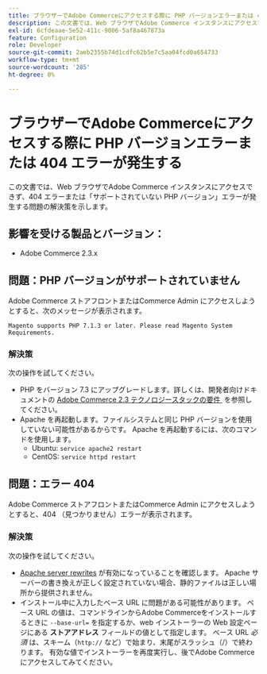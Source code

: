 ```yaml
---
title: ブラウザーでAdobe Commerceにアクセスする際に PHP バージョンエラーまたは 404 エラーが発生する
description: この文書では、Web ブラウザでAdobe Commerce インスタンスにアクセスできず、404 エラーまたは「サポートされていない PHP バージョン」エラーが発生する問題の解決策を示します。
exl-id: 6cfdeaae-5e52-411c-9006-5af8a467873a
feature: Configuration
role: Developer
source-git-commit: 2aeb2355b74d1cdfc62b5e7c5aa04fcd0a654733
workflow-type: tm+mt
source-wordcount: '285'
ht-degree: 0%

---
```


# ブラウザーでAdobe Commerceにアクセスする際に PHP バージョンエラーまたは 404 エラーが発生する

この文書では、Web ブラウザでAdobe Commerce インスタンスにアクセスできず、404 エラーまたは「サポートされていない PHP バージョン」エラーが発生する問題の解決策を示します。

## 影響を受ける製品とバージョン：

* Adobe Commerce 2.3.x

## 問題：PHP バージョンがサポートされていません

Adobe Commerce ストアフロントまたはCommerce Admin にアクセスしようとすると、次のメッセージが表示されます。

`Magento supports PHP 7.1.3 or later. Please read Magento System Requirements.`

### 解決策

次の操作を試してください。

* PHP をバージョン 7.3 にアップグレードします。詳しくは、開発者向けドキュメントの [Adobe Commerce 2.3 テクノロジースタックの要件 &#x200B;](https://experienceleague.adobe.com/ja/docs/commerce-operations/installation-guide/system-requirements) を参照してください。
* Apache を再起動します。ファイルシステムと同じ PHP バージョンを使用していない可能性があるからです。 Apache を再起動するには、次のコマンドを使用します。
   * Ubuntu: `service apache2 restart`
   * CentOS: `service httpd restart`

## 問題：エラー 404

Adobe Commerce ストアフロントまたはCommerce Admin にアクセスしようとすると、404 （見つかりません）エラーが表示されます。

### 解決策

次の操作を試してください。

* [Apache server rewrites](https://experienceleague.adobe.com/ja/docs/commerce-operations/installation-guide/prerequisites/web-server/apache) が有効になっていることを確認します。 Apache サーバーの書き換えが正しく設定されていない場合、静的ファイルは正しい場所から提供されません。
* インストール中に入力したベース URL に問題がある可能性があります。 ベース URL の値は、コマンドラインからAdobe Commerceをインストールするときに `--base-url=` を指定するか、web インストーラーの Web 設定ページにある **ストアアドレス** フィールドの値として指定します。 ベース URL *必須* は、スキーム（`http://` など）で始まり、末尾がスラッシュ（/）で終わります。 有効な値でインストーラーを再度実行し、後でAdobe Commerceにアクセスしてみてください。
